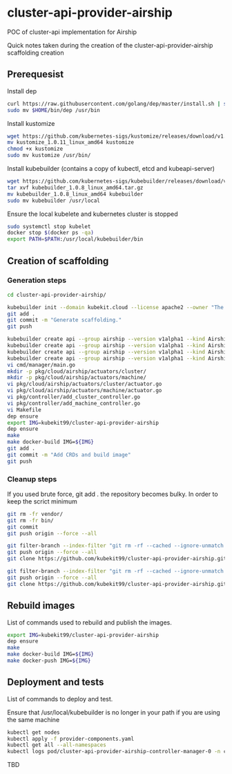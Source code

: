 # cluster-api-provider-airship
POC of cluster-api implementation for Airship

Quick notes taken during the creation of the cluster-api-provider-airship scaffolding creation

## Prerequesist

Install dep

```bash
curl https://raw.githubusercontent.com/golang/dep/master/install.sh | sh
sudo mv $HOME/bin/dep /usr/bin
```

Install kustomize

```bash
wget https://github.com/kubernetes-sigs/kustomize/releases/download/v1.0.11/kustomize_1.0.11_linux_amd64
mv kustomize_1.0.11_linux_amd64 kustomize
chmod +x kustomize 
sudo mv kustomize /usr/bin/
```

Install kubebuilder (contains a copy of kubectl, etcd and kubeapi-server)

```bash
wget https://github.com/kubernetes-sigs/kubebuilder/releases/download/v1.0.8/kubebuilder_1.0.8_linux_amd64.tar.gz
tar xvf kubebuilder_1.0.8_linux_amd64.tar.gz 
mv kubebuilder_1.0.8_linux_amd64 kubebuilder
sudo mv kubebuilder /usr/local
```

Ensure the local kubelete and kubernetes cluster is stopped

```bash
sudo systemctl stop kubelet
docker stop $(docker ps -qa)
export PATH=$PATH:/usr/local/kubebuilder/bin
```

## Creation of scaffolding

### Generation steps

```bash
cd cluster-api-provider-airship/
```

```bash
kubebuilder init --domain kubekit.cloud --license apache2 --owner "The Kubernetes Authors"
git add .
git commit -m "Generate scaffolding."
git push
```

```bash
kubebuilder create api --group airship --version v1alpha1 --kind AirshipClusterProviderSpec
kubebuilder create api --group airship --version v1alpha1 --kind AirshipClusterProviderStatus
kubebuilder create api --group airship --version v1alpha1 --kind AirshipMachineProviderStatus
kubebuilder create api --group airship --version v1alpha1 --kind AirshipMachineProviderSpec
vi cmd/manager/main.go 
mkdir -p pkg/cloud/airship/actuators/cluster/
mkdir -p pkg/cloud/airship/actuators/machine/
vi pkg/cloud/airship/actuators/cluster/actuator.go
vi pkg/cloud/airship/actuators/machine/actuator.go
vi pkg/controller/add_cluster_controller.go
vi pkg/controller/add_machine_controller.go
vi Makefile 
dep ensure
export IMG=kubekit99/cluster-api-provider-airship
dep ensure
make
make docker-build IMG=${IMG}
git add .
git commit -m "Add CRDs and build image"
git push
```

### Cleanup steps

If you used brute force, git add . the repository becomes bulky. In order to keep the
scrict minimum

```bash
git rm -fr vendor/
git rm -fr bin/
git commit
git push origin --force --all
```

```bash
git filter-branch --index-filter "git rm -rf --cached --ignore-unmatch vendor" HEAD
git push origin --force --all
git clone https://github.com/kubekit99/cluster-api-provider-airship.git
```

```bash
git filter-branch --index-filter "git rm -rf --cached --ignore-unmatch bin" HEAD
git push origin --force --all
git clone https://github.com/kubekit99/cluster-api-provider-airship.git
```

## Rebuild images

List of commands used to rebuild and publish the images.

```bash
export IMG=kubekit99/cluster-api-provider-airship
dep ensure
make
make docker-build IMG=${IMG}
make docker-push IMG=${IMG}
```

## Deployment and tests

List of commands to deploy and test.

Ensure that /usr/local/kubebuilder is no longer in your path if you are using the same machine


```bash
kubectl get nodes
kubectl apply -f provider-components.yaml
kubectl get all --all-namespaces
kubectl logs pod/cluster-api-provider-airship-controller-manager-0 -n cluster-api-provider-airship-system manager
```

TBD



